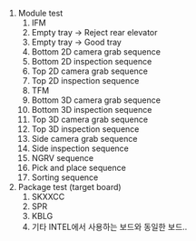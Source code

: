 1. Module test
	1. IFM
	2. Empty tray -> Reject rear elevator
	3. Empty tray -> Good tray
	4. Bottom 2D camera grab sequence
	5. Bottom 2D inspection sequence
	6. Top 2D camera grab sequence
	7. Top 2D inspection sequence
	8. TFM
	9. Bottom 3D camera grab sequence
	10. Bottom 3D inspection sequence
	11. Top 3D camera grab sequence
	12. Top 3D inspection sequence
	13. Side camera grab sequence
	14. Side inspection sequence
	15. NGRV sequence
	16. Pick and place sequence
	17. Sorting sequence
2. Package test (target board)
	1. SKXXCC
	2. SPR
	3. KBLG
	4. 기타 INTEL에서 사용하는 보드와 동일한 보드..